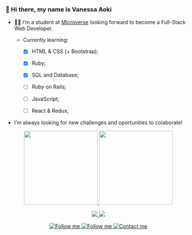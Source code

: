 ### 👋 Hi there, my name is Vanessa Aoki 

- :woman_technologist: I’m a student at [Microverse](https://www.microverse.org/) looking forward to become a Full-Stack Web Developer.

    - Currently learning:
        - [x] HTML & CSS (+ Bootstrap);
        - [x] Ruby; 
        - [x] SQL and Database;
        - [ ] Ruby on Rails;
        - [ ] JavaScript;
        - [ ] React & Redux;
        


- I’m always looking for new challenges and oportunities to colaborate!


<p align="center">
    <a href="https://github-readme-stats.vercel.app/api?username=VanessaAoki&theme=radical&show_icons=true">
        <img height="200" src="https://github-readme-stats.vercel.app/api?username=VanessaAoki&theme=jolly&show_icons=true" />
    </a>
    <a href="https://github.com/anuraghazra/github-readme-stats">
        <img height="200" src="https://github-readme-stats.vercel.app/api/top-langs/?username=VanessaAoki&hide=javascript,scss&theme=jolly&layout=compact)" />
    </a>
</p>

<p align="center">
    <a href="https://github.com/VanessaAoki/Ruby-Capstone">
        <img src="https://github-readme-stats.vercel.app/api/pin/?username=VanessaAoki&repo=Ruby-Capstone&theme=jolly" />
    </a>
    <a href="https://github.com/VanessaAoki/TicTacToe">
        <img src="https://github-readme-stats.vercel.app/api/pin/?username=VanessaAoki&repo=TicTacToe&theme=jolly" />
    </a>
</p>


<p align="center">
    <a href="https://www.linkedin.com/in/vanessasaoki/">
        <img alt="Follow me" src="https://img.shields.io/twitter/follow/VanessaSAoki?color=%23a960ff&label=%20%20%20Follow%20me&logo=twitter&style=for-the-badge">
    </a>
    <a href="https://twitter.com/VanessaSAoki">
        <img alt="Follow me" src="https://img.shields.io/twitter/follow/VanessaSAoki?color=%23a960ff&label=%20%20%20Follow%20me&logo=twitter&style=for-the-badge">
    </a>
    <a href="mailto:vanessa.aoki@outlook.com">
        <img alt="Contact me" src="https://img.shields.io/badge/-contact%20me-%23a960ff?style=for-the-badge&logo=Mail.Ru">
    </a>
</p>
<!-- bg-color: a960ff -->
